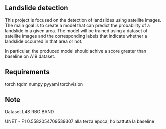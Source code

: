 ## Landslide detection


This project is focused on the detection of landslides using satellite images. The main goal is to create a model that can predict the probability of a landslide in a given area. The model will be trained using a dataset of satellite images and the corresponding labels that indicate whether a landslide occurred in that area or not.

In particular, the produced model should achive a score greater than baseline on A19 dataset.



## Requirements

torch
tqdm
numpy
pyyaml
torchvision


## Note

Dataset L4S RBG BAND

UNET - F1 0.5582054709539307 alla terza epoca, ho battuta la baseline


